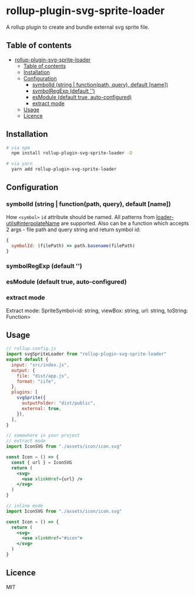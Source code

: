# rollup-plugin-svg-sprite-loader

A rollup plugin to create and bundle external svg sprite file.

## Table of contents

- [rollup-plugin-svg-sprite-loader](#rollup-plugin-svg-sprite-loader)
  - [Table of contents](#table-of-contents)
  - [Installation](#installation)
  - [Configuration](#configuration)
    - [symbolId (string | function(path, query), default [name])](#symbolid-string--functionpath-query-default-name)
    - [symbolRegExp (default '')](#symbolregexp-default-)
    - [esModule (default true, auto-configured)](#esmodule-default-true-auto-configured)
    - [extract mode](#extract-mode)
  - [Usage](#usage)
  - [Licence](#licence)

## Installation

```bash
# via npm
  npm install rollup-plugin-svg-sprite-loader -D

# via yarn
  yarn add rollup-plugin-svg-sprite-loader
```

## Configuration

### symbolId (string | function(path, query), default [name])

How `<symbol>` `id` attribute should be named. All patterns from [loader-utils#interpolateName](https://github.com/webpack/loader-utils#interpolatename)
are supported. Also can be a function which accepts 2 args - file path and query string and return symbol id:

```js
{
  symbolId: (filePath) => path.basename(filePath)
}
```

### symbolRegExp (default '')

### esModule (default true, auto-configured)

### extract mode

Extract mode: SpriteSymbol<id: string, viewBox: string, url: string, toString: Function>

## Usage

```jsx
// rollup.config.js
import svgSpriteLoader from "rollup-plugin-svg-sprite-loader"
export default {
  input: "src/index.js",
  output: {
    file: "dist/app.js",
    format: "iife",
  },
  plugins: [
    svgSprite({
      outputFolder: "dist/public",
      external: true,
    }),
  ],
}

// somewhere in your project
// extract mode
import IconSVG from "./assets/icon/icon.svg"

const Icon = () => {
  const { url } = IconSVG
  return (
    <svg>
      <use xlinkHref={url} />
    </svg>
  )
}

// inline mode
import IconSVG from "./assets/icon/icon.svg"

const Icon = () => {
  return (
    <svg>
      <use xlinkHref="#icon">
    </svg>
  )
}
```

## Licence

MIT
